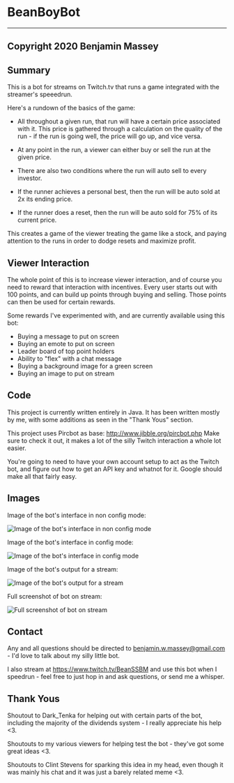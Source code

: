# BeanBoyBot

-------------------------------------------------
Copyright 2020 Benjamin Massey
-------------------------------------------------

## Summary

This is a bot for streams on Twitch.tv that runs a game integrated with the streamer's speeedrun.

Here's a rundown of the basics of the game:

- All throughout a given run, that run will have a certain price associated with it.
This price is gathered through a calculation on the quality of the run -
if the run is going well, the price will go up, and vice versa.

- At any point in the run, a viewer can either buy or sell the run at the given price.

- There are also two conditions where the run will auto sell to every investor.

- If the runner achieves a personal best, then the run will be auto sold at 2x its ending price.

- If the runner does a reset, then the run will be auto sold for 75% of its current price.

This creates a game of the viewer treating the game like a stock, and paying attention to the runs in order to dodge resets and maximize profit.

## Viewer Interaction

The whole point of this is to increase viewer interaction, and of course you need to reward that interaction with incentives.
Every user starts out with 100 points, and can build up points through buying and selling.
Those points can then be used for certain rewards.

Some rewards I've experimented with, and are currently available using this bot:

- Buying a message to put on screen
- Buying an emote to put on screen
- Leader board of top point holders
- Ability to "flex" with a chat message
- Buying a background image for a green screen
- Buying an image to put on stream

## Code

This project is currently written entirely in Java.
It has been written mostly by me, with some additions as seen in the "Thank Yous" section.

This project uses Pircbot as base:
http://www.jibble.org/pircbot.php
Make sure to check it out, it makes a lot of the silly Twitch interaction a whole lot easier.

You're going to need to have your own account setup to act as the Twitch bot, and figure out how to get an API key and whatnot for it.
Google should make all that fairly easy.

## Images

Image of the bot's interface in non config mode:

![Image of the bot's interface in non config mode](https://i.imgur.com/WCEBmxZ.png)

Image of the bot's interface in config mode:

![Image of the bot's interface in config mode](https://i.imgur.com/liPUP0r.png)

Image of the bot's output for a stream:

![Image of the bot's output for a stream](https://i.imgur.com/cv8FBom.png)

Full screenshot of bot on stream:

![Full screenshot of bot on stream](https://i.imgur.com/yNPHfvO.jpg)

## Contact

Any and all questions should be directed to benjamin.w.massey@gmail.com - I'd love to talk about my silly little bot.

I also stream at https://www.twitch.tv/BeanSSBM and use this bot when I speedrun - feel free to just hop in and ask questions, or send me a whisper.

## Thank Yous

Shoutout to Dark_Tenka for helping out with certain parts of the bot, including the majority of the dividends system - I really appreciate his help <3.

Shoutouts to my various viewers for helping test the bot - they've got some great ideas <3.

Shoutouts to Clint Stevens for sparking this idea in my head, even though it was mainly his chat and it was just a barely related meme <3.